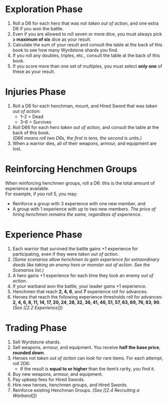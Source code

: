 # Exploration Phase
1. Roll a D6 for each hero that was not _taken out of action_, and one extra D6 if you won the battle.
2. Even if you are allowed to roll seven or more dice, you must always pick a **maximum of six** dice as your result.
3. Calculate the sum of your result and consult the table at the back of this book to see how many Wyrdstone shards you find.
4. If you roll any doubles, triples, etc., consult the table at the back of this book.
5. If you score more than one set of multiples, you must select **only one** of these as your result.
# Injuries Phase
1. Roll a D6 for each henchman, mount, and Hired Sword that was _taken out of action_:
   - 1–2 = Dead
   - 3–6 = Survives
1. Roll D66 for each hero _taken out of action_, and consult the table at the back of this book.  
   _(D66 means roll two D6s, the first is tens, the second is units.)_
2. When a warrior dies, all of their weapons, armour, and equipment are lost.
# Reinforcing Henchmen Groups
When reinforcing henchmen groups, roll a D6: this is the total amount of experience available.  
For example, if you roll 5, you may:
- Reinforce a group with 3 experience with one new member, and
- A group with 1 experience with up to two new members.
_The price of hiring henchmen remains the same, regardless of experience._
# Experience Phase
1. Each warrior that survived the battle gains +1 experience for participating, even if they were _taken out of action_.
2. _(Some scenarios allow henchmen to gain experience for extraordinary deeds like taking an enemy hero or monster out of action. See the Scenarios list.)_
3. A hero gains +1 experience for each time they took an enemy _out of action_.
4. If your warband won the battle, your leader gains +1 experience.
5. Henchmen that reach **2, 4, 6**, and **7** experience roll for advances.
6. Heroes that reach the following experience thresholds roll for advances:  
   **2, 4, 6, 8, 11, 14, 17, 20, 24, 28, 32, 36, 41, 46, 51, 57, 63, 69, 76, 83, 90**.  
   _(See [[2.2 Experience]])_
# Trading Phase
1. Sell Wyrdstone shards.
2. Sell weapons, armour, and equipment. You receive **half the base price**, **rounded down**.
3. Heroes not _taken out of action_ can look for rare items. For each attempt, roll 2D6:
    - If the result is **equal to or higher** than the item’s rarity, you find it.
4. Buy new weapons, armour, and equipment.
5. Pay upkeep fees for Hired Swords.
6. Hire new heroes, henchmen groups, and Hired Swords.
7. Reinforce existing Henchman Groups. _(See [[2.4 Recruiting a Warband]])_